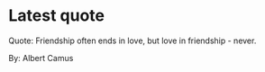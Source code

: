 # Latest quote 

Quote: Friendship often ends in love, but love in friendship - never. 

By: Albert Camus